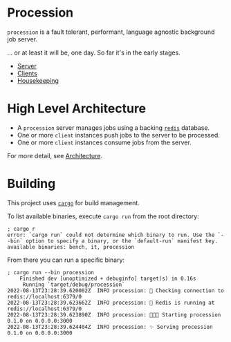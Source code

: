 # Procession

`procession` is a fault tolerant, performant, language agnostic background job server.

... or at least it will be, one day. So far it's in the early stages.

- [Server](./server/README.md)
- [Clients](./client/README.md)
- [Housekeeping](./housekeeping/README.md)

# High Level Architecture

- A `procession` server manages jobs using a backing [`redis`](https://redis.io/) database.
- One or more `client` instances push jobs to the server to be processed.
- One or more `client` instances consume jobs from the server.

For more detail, see [Architecture](./ARCHITECTURE.md).

# Building

This project uses [`cargo`](https://doc.rust-lang.org/cargo/) for build management.

To list available binaries, execute `cargo run` from the root directory:
```
; cargo r
error: `cargo run` could not determine which binary to run. Use the `--bin` option to specify a binary, or the `default-run` manifest key.
available binaries: bench, it, procession
```

From there you can run a specific binary:
```
; cargo run --bin procession
    Finished dev [unoptimized + debuginfo] target(s) in 0.16s
     Running `target/debug/procession`
2022-08-13T23:28:39.620002Z  INFO procession: 🤔 Checking connection to redis://localhost:6379/0
2022-08-13T23:28:39.623662Z  INFO procession: 💚 Redis is running at redis://localhost:6379/0
2022-08-13T23:28:39.623890Z  INFO procession: 👩🏻‍💻 Starting procession 0.1.0 on 0.0.0.0:3000
2022-08-13T23:28:39.624404Z  INFO procession: ✨ Serving procession 0.1.0 on 0.0.0.0:3000
```
